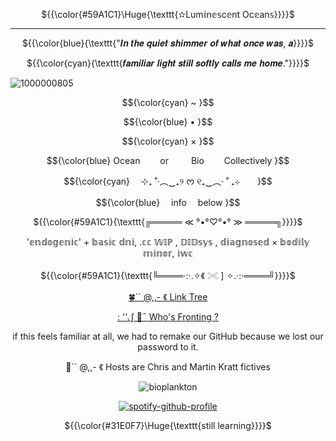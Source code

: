 
<p align="center"> ${{\color{#59A1C1}\Huge{\texttt{✫Lum𝕚n𝕖𝕤c𝕖nt Oc𝕖an𝕤}}}}$ </p>

___________________________________

<p align="center"> ${{\color{blue}{\texttt{"𝑰𝒏 𝒕𝒉𝒆 𝒒𝒖𝒊𝒆𝒕 𝒔𝒉𝒊𝒎𝒎𝒆𝒓 𝒐𝒇 𝒘𝒉𝒂𝒕 𝒐𝒏𝒄𝒆 𝒘𝒂𝒔, 𝒂}}}}$ </p>
<p align="center"> ${{\color{cyan}{\texttt{𝒇𝒂𝒎𝒊𝒍𝒊𝒂𝒓 𝒍𝒊𝒈𝒉𝒕 𝒔𝒕𝒊𝒍𝒍 𝒔𝒐𝒇𝒕𝒍𝒚 𝒄𝒂𝒍𝒍𝒔 𝒎𝒆 𝒉𝒐𝒎𝒆."}}}}$ </p>

![1000000805](https://github.com/user-attachments/assets/1618bd11-dbd9-4e0b-8735-2779646a63e3)


<p align="center"> $${\color{cyan}
 ~ }$$
<p align="center"> $${\color{blue}
• }$$
<p align="center"> $${\color{cyan}
× }$$
<div align="center">

<p align="center"
  
<p align="center"> $${\color{blue}
  Ocean    or    Bio    Collectively }$$
<p align="center"> $${\color{cyan}
  ⊹₊ ˚‧︵‿₊୨ ᰔ ୧₊‿︵‧ ˚ ₊⊹  }$$
<p align="center"> $${\color{blue}
  info  below }$$

<p align="center"> ${{\color{#59A1C1}{\texttt{╔═════ ≪ °•°♡°•° ≫ ═════╗}}}}$ </p>


'𝕖𝕟𝕕𝕠𝕘𝕖𝕟𝕚𝕔' + 𝕓𝕒𝕤𝕚𝕔 𝕕𝕟𝕚, .𝕔𝕔 𝕎𝕀ℙ  , 𝔻𝕀𝔻𝕤𝕪𝕤 , 𝕕𝕚𝕒𝕘𝕟𝕠𝕤𝕖𝕕 × 𝕓𝕠𝕕𝕚𝕝𝕪 𝕞𝕚𝕟𝕠𝕣, 𝕚𝕨𝕔
 

<p align="center"> ${{\color{#59A1C1}{\texttt{╚════·:·.✧《 𓏵 ] ✧.·:·════╝}}}}$ </p>

[🍀`` @,,- 《 Link Tree](https://linktr.ee/FormTak3rzz)

[: ''◟∫ 🌊¯ Who's Fronting ?](https://pluralkit.xyz/f/gkrvpo)

if this feels familiar at all, we had to remake our GitHub because we lost our password to it.

 🐾`` @,,- 《 Hosts are Chris and Martin Kratt fictives

</div>

<div align="center">
 
 
 ![bioplankton](https://komarev.com/ghpvc/?username=LuminescentOceansSys&color=59A1C1)
 




  

[^1]:[(https://open.spotify.com/user/31t6iahnmjtxuosnnwfe3dhwkcsa?si=4JTg4ga7QimpMi56UOJsiA)]

<div align="center">

[![spotify-github-profile](https://spotify-github-profile.kittinanx.com/api/view?uid=31t6iahnmjtxuosnnwfe3dhwkcsa&cover_image=true&theme=default&show_offline=false&background_color=121212&interchange=false&bar_color=00ffff)](https://github.com/kittinan/spotify-github-profile)

 <p align="center"> 
  
  ${{\color{#31E0F7}\Huge{\texttt{still learning}}}}$ </p>
